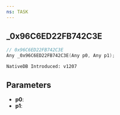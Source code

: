 ```yaml
---
ns: TASK
---
```

## _0x96C6ED22FB742C3E

```c
// 0x96C6ED22FB742C3E
Any _0x96C6ED22FB742C3E(Any p0, Any p1);
```

```
NativeDB Introduced: v1207
```

## Parameters
* **p0**:
* **p1**:
